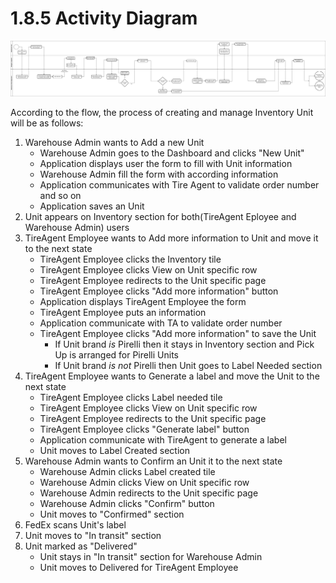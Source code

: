 # 1.8.5 Activity Diagram 

![Flow chart for warehouse.](../../data/WP_flowchart.drawio.png)

According to the flow, the process of creating and manage Inventory Unit will be as follows:

1. Warehouse Admin wants to Add a new Unit
    - Warehouse Admin goes to the Dashboard and clicks "New Unit"
    - Application displays user the form to fill with Unit information
    - Warehouse Admin fill the form with according information
    - Application communicates with Tire Agent to validate order number and so on
    - Application saves an Unit
2. Unit appears on Inventory section for both(TireAgent Eployee and Warehouse Admin) users
3. TireAgent Employee wants to Add more information to Unit and move it to the next state
    - TireAgent Employee clicks the Inventory tile
    - TireAgent Employee clicks View on Unit specific row
    - TireAgent Employee redirects to the Unit specific page
    - TireAgent Employee clicks "Add more information" button
    - Application displays TireAgent Employee the form
    - TireAgent Employee puts an information
    - Application communicate with TA to validate order number
    - TireAgent Employee clicks "Add more information" to save the Unit
        * If Unit brand *is* Pirelli then it stays in Inventory section and Pick Up is arranged for Pirelli Units
        * If Unit brand *is not* Pirelli then Unit goes to Label Needed section
4. TireAgent Employee wants to Generate a label and move the Unit to the next state
    - TireAgent Employee clicks Label needed tile
    - TireAgent Employee clicks View on Unit specific row
    - TireAgent Employee redirects to the Unit specific page
    - TireAgent Employee clicks "Generate label" button
    - Application communicate with TireAgent to generate a label
    - Unit moves to Label Created section
5. Warehouse Admin wants to Confirm an Unit it to the next state
    - Warehouse Admin clicks Label created tile
    - Warehouse Admin clicks View on Unit specific row
    - Warehouse Admin redirects to the Unit specific page
    - Warehouse Admin clicks "Confirm" button
    - Unit moves to "Confirmed" section
6. FedEx scans Unit's label
7. Unit moves to "In transit" section
8. Unit marked as "Delivered"
    - Unit stays in "In transit" section for Warehouse Admin
    - Unit moves to Delivered for TireAgent Employee
